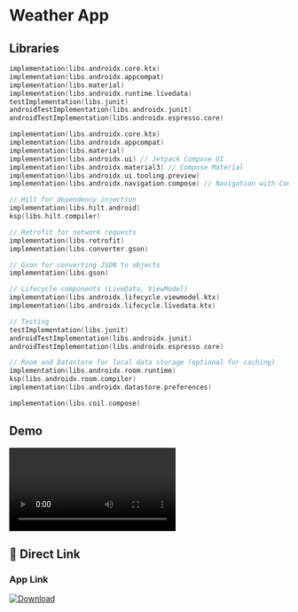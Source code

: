 # Weather App

## Libraries

```kotlin
implementation(libs.androidx.core.ktx)
implementation(libs.androidx.appcompat)
implementation(libs.material)
implementation(libs.androidx.runtime.livedata)
testImplementation(libs.junit)
androidTestImplementation(libs.androidx.junit)
androidTestImplementation(libs.androidx.espresso.core)

implementation(libs.androidx.core.ktx)
implementation(libs.androidx.appcompat)
implementation(libs.material)
implementation(libs.androidx.ui) // Jetpack Compose UI
implementation(libs.androidx.material3) // Compose Material
implementation(libs.androidx.ui.tooling.preview)
implementation(libs.androidx.navigation.compose) // Navigation with Compose

// Hilt for dependency injection
implementation(libs.hilt.android)
ksp(libs.hilt.compiler)

// Retrofit for network requests
implementation(libs.retrofit)
implementation(libs.converter.gson)

// Gson for converting JSON to objects
implementation(libs.gson)

// Lifecycle components (LiveData, ViewModel)
implementation(libs.androidx.lifecycle.viewmodel.ktx)
implementation(libs.androidx.lifecycle.livedata.ktx)

// Testing
testImplementation(libs.junit)
androidTestImplementation(libs.androidx.junit)
androidTestImplementation(libs.androidx.espresso.core)

// Room and Datastore for local data storage (optional for caching)
implementation(libs.androidx.room.runtime)
ksp(libs.androidx.room.compiler)
implementation(libs.androidx.datastore.preferences)

implementation(libs.coil.compose)
```

## Demo

![Demo Video](https://github.com/ifenil/Weather-Tracker/blob/master/clideo_editor_c9be5d034ef14794ae38479c937d6a97.mp4)

## 🥱 Direct Link
### App Link

[![Download](https://openclipart.org/download/218662/Download-Button.svg)](https://github.com/ifenil/Weather-Tracker/blob/master/app-release.apk)
